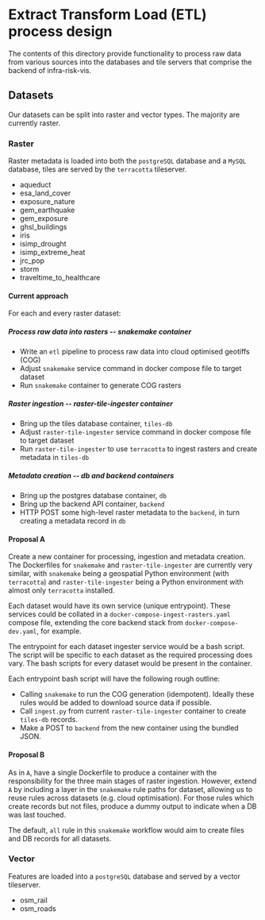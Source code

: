 # Extract Transform Load (ETL) process design

The contents of this directory provide functionality to process raw data from
various sources into the databases and tile servers that comprise the backend
of infra-risk-vis.

## Datasets

Our datasets can be split into raster and vector types. The majority are
currently raster.

### Raster

Raster metadata is loaded into both the `postgreSQL` database and a `MySQL`
database, tiles are served by the `terracotta` tileserver.

- aqueduct
- esa_land_cover
- exposure_nature
- gem_earthquake
- gem_exposure
- ghsl_buildings
- iris
- isimp_drought
- isimp_extreme_heat
- jrc_pop
- storm
- traveltime_to_healthcare

#### Current approach

For each and every raster dataset:

##### Process raw data into rasters -- snakemake container
- Write an `etl` pipeline to process raw data into cloud optimised geotiffs (COG)
- Adjust `snakemake` service command in docker compose file to target dataset
- Run `snakemake` container to generate COG rasters

##### Raster ingestion -- raster-tile-ingester container
- Bring up the tiles database container, `tiles-db`
- Adjust `raster-tile-ingester` service command in docker compose file to target dataset
- Run `raster-tile-ingester` to use `terracotta` to ingest rasters and create
  metadata in `tiles-db`

##### Metadata creation -- db and backend containers
- Bring up the postgres database container, `db`
- Bring up the backend API container, `backend`
- HTTP POST some high-level raster metadata to the `backend`, in turn creating
  a metadata record in `db`

#### Proposal A

Create a new container for processing, ingestion and metadata creation. The
Dockerfiles for `snakemake` and `raster-tile-ingester` are currently very
similar, with `snakemake` being a geospatial Python environment (with
`terracotta`) and `raster-tile-ingester` being a Python environment with almost
only `terracotta` installed.

Each dataset would have its own service (unique entrypoint). These services
could be collated in a `docker-compose-ingest-rasters.yaml` compose file,
extending the core backend stack from `docker-compose-dev.yaml`, for example.

The entrypoint for each dataset ingester service would be a bash script. The
script will be specific to each dataset as the required processing does vary.
The bash scripts for every dataset would be present in the container.

Each entrypoint bash script will have the following rough outline:
- Calling `snakemake` to run the COG generation (idempotent). Ideally these
  rules would be added to download source data if possible.
- Call `ingest.py` from current `raster-tile-ingester` container to create
  `tiles-db` records.
- Make a POST to `backend` from the new container using the bundled JSON.

#### Proposal B

As in `A`, have a single Dockerfile to produce a container with the
responsibility for the three main stages of raster ingestion. However, extend
`A` by including a layer in the `snakemake` rule paths for dataset, allowing us
to reuse rules across datasets (e.g. cloud optimisation). For those rules which
create records but not files, produce a dummy output to indicate when a DB was
last touched.

The default, `all` rule in this `snakemake` workflow would aim to create files
and DB records for all datasets.

### Vector

Features are loaded into a `postgreSQL` database and served by a vector tileserver.

- osm_rail
- osm_roads
